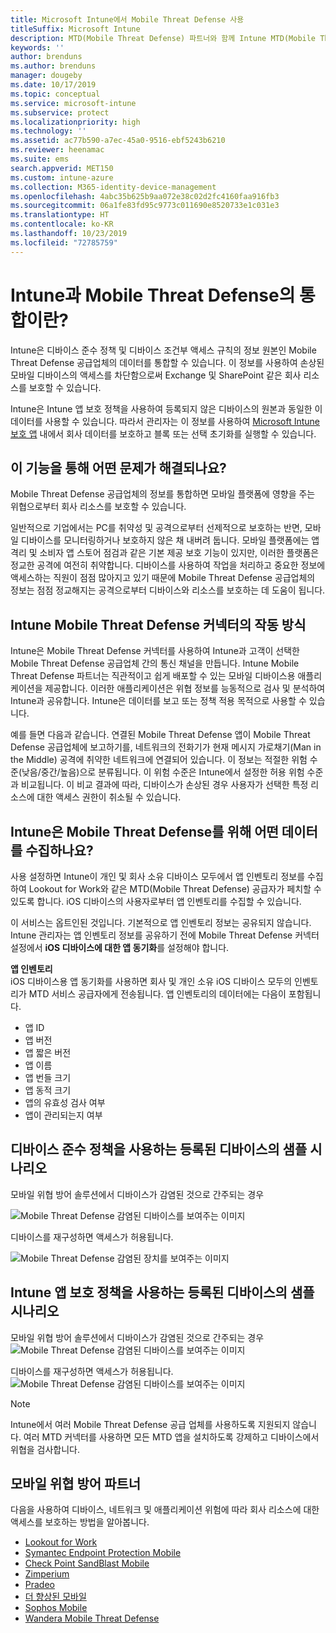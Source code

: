 ```yaml
---
title: Microsoft Intune에서 Mobile Threat Defense 사용
titleSuffix: Microsoft Intune
description: MTD(Mobile Threat Defense) 파트너와 함께 Intune MTD(Mobile Threat Defense)를 사용하여 디바이스 위험에 따라 회사 리소스에 대한 액세스를 보호합니다.
keywords: ''
author: brenduns
ms.author: brenduns
manager: dougeby
ms.date: 10/17/2019
ms.topic: conceptual
ms.service: microsoft-intune
ms.subservice: protect
ms.localizationpriority: high
ms.technology: ''
ms.assetid: ac77b590-a7ec-45a0-9516-ebf5243b6210
ms.reviewer: heenamac
ms.suite: ems
search.appverid: MET150
ms.custom: intune-azure
ms.collection: M365-identity-device-management
ms.openlocfilehash: 4abc35b625b9aa072e38c02d2fc4160faa916fb3
ms.sourcegitcommit: 06a1fe83fd95c9773c011690e8520733e1c031e3
ms.translationtype: HT
ms.contentlocale: ko-KR
ms.lasthandoff: 10/23/2019
ms.locfileid: "72785759"
---
```

# <a name="what-is-mobile-threat-defense-integration-with-intune"></a>Intune과 Mobile Threat Defense의 통합이란?
Intune은 디바이스 준수 정책 및 디바이스 조건부 액세스 규칙의 정보 원본인 Mobile Threat Defense 공급업체의 데이터를 통합할 수 있습니다. 이 정보를 사용하여 손상된 모바일 디바이스의 액세스를 차단함으로써 Exchange 및 SharePoint 같은 회사 리소스를 보호할 수 있습니다.

Intune은 Intune 앱 보호 정책을 사용하여 등록되지 않은 디바이스의 원본과 동일한 이 데이터를 사용할 수 있습니다. 따라서 관리자는 이 정보를 사용하여 [Microsoft Intune 보호 앱](~/apps/apps-supported-intune-apps.md) 내에서 회사 데이터를 보호하고 블록 또는 선택 초기화를 실행할 수 있습니다.

## <a name="what-problem-does-this-solve"></a>이 기능을 통해 어떤 문제가 해결되나요?
Mobile Threat Defense 공급업체의 정보를 통합하면 모바일 플랫폼에 영향을 주는 위협으로부터 회사 리소스를 보호할 수 있습니다.  

일반적으로 기업에서는 PC를 취약성 및 공격으로부터 선제적으로 보호하는 반면, 모바일 디바이스를 모니터링하거나 보호하지 않은 채 내버려 둡니다. 모바일 플랫폼에는 앱 격리 및 소비자 앱 스토어 점검과 같은 기본 제공 보호 기능이 있지만, 이러한 플랫폼은 정교한 공격에 여전히 취약합니다. 디바이스를 사용하여 작업을 처리하고 중요한 정보에 액세스하는 직원이 점점 많아지고 있기 때문에 Mobile Threat Defense 공급업체의 정보는 점점 정교해지는 공격으로부터 디바이스와 리소스를 보호하는 데 도움이 됩니다.  

## <a name="how-do-the-intune-mobile-threat-defense-connectors-work"></a>Intune Mobile Threat Defense 커넥터의 작동 방식

Intune은 Mobile Threat Defense 커넥터를 사용하여 Intune과 고객이 선택한 Mobile Threat Defense 공급업체 간의 통신 채널을 만듭니다. Intune Mobile Threat Defense 파트너는 직관적이고 쉽게 배포할 수 있는 모바일 디바이스용 애플리케이션을 제공합니다. 이러한 애플리케이션은 위협 정보를 능동적으로 검사 및 분석하여 Intune과 공유합니다. Intune은 데이터를 보고 또는 정책 적용 목적으로 사용할 수 있습니다.  

예를 들면 다음과 같습니다. 연결된 Mobile Threat Defense 앱이 Mobile Threat Defense 공급업체에 보고하기를, 네트워크의 전화기가 현재 메시지 가로채기(Man in the Middle) 공격에 취약한 네트워크에 연결되어 있습니다. 이 정보는 적절한 위험 수준(낮음/중간/높음)으로 분류됩니다. 이 위험 수준은 Intune에서 설정한 허용 위험 수준과 비교됩니다. 이 비교 결과에 따라, 디바이스가 손상된 경우 사용자가 선택한 특정 리소스에 대한 액세스 권한이 취소될 수 있습니다.

## <a name="what-data-does-intune-collect-for-mobile-threat-defense"></a>Intune은 Mobile Threat Defense를 위해 어떤 데이터를 수집하나요?

사용 설정하면 Intune이 개인 및 회사 소유 디바이스 모두에서 앱 인벤토리 정보를 수집하여 Lookout for Work와 같은 MTD(Mobile Threat Defense) 공급자가 페치할 수 있도록 합니다. iOS 디바이스의 사용자로부터 앱 인벤토리를 수집할 수 있습니다.

이 서비스는 옵트인된 것입니다. 기본적으로 앱 인벤토리 정보는 공유되지 않습니다. Intune 관리자는 앱 인벤토리 정보를 공유하기 전에 Mobile Threat Defense 커넥터 설정에서 **iOS 디바이스에 대한 앱 동기화**를 설정해야 합니다.

**앱 인벤토리**  
iOS 디바이스용 앱 동기화를 사용하면 회사 및 개인 소유 iOS 디바이스 모두의 인벤토리가 MTD 서비스 공급자에게 전송됩니다. 앱 인벤토리의 데이터에는 다음이 포함됩니다.

- 앱 ID
- 앱 버전
- 앱 짧은 버전
- 앱 이름
- 앱 번들 크기
- 앱 동적 크기
- 앱의 유효성 검사 여부
- 앱이 관리되는지 여부

## <a name="sample-scenarios-for-enrolled-devices-using-device-compliance-policies"></a>디바이스 준수 정책을 사용하는 등록된 디바이스의 샘플 시나리오

모바일 위협 방어 솔루션에서 디바이스가 감염된 것으로 간주되는 경우

![Mobile Threat Defense 감염된 디바이스를 보여주는 이미지](./media/mobile-threat-defense/MTD-image-1.png)

디바이스를 재구성하면 액세스가 허용됩니다.

![Mobile Threat Defense 감염된 장치를 보여주는 이미지](./media/mobile-threat-defense/MTD-image-2.png)

## <a name="sample-scenarios-for-unenrolled-devices-using-intune-app-protection-policies"></a>Intune 앱 보호 정책을 사용하는 등록된 디바이스의 샘플 시나리오

모바일 위협 방어 솔루션에서 디바이스가 감염된 것으로 간주되는 경우<br>
![Mobile Threat Defense 감염된 디바이스를 보여주는 이미지](./media/mobile-threat-defense/MTD-image-3.png)

디바이스를 재구성하면 액세스가 허용됩니다.<br>
![Mobile Threat Defense 감염된 디바이스를 보여주는 이미지](./media/mobile-threat-defense/MTD-image-4.png)

> [!NOTE] 
> Intune에서 여러 Mobile Threat Defense 공급 업체를 사용하도록 지원되지 않습니다. 여러 MTD 커넥터를 사용하면 모든 MTD 앱을 설치하도록 강제하고 디바이스에서 위협을 검사합니다.

## <a name="mobile-threat-defense-partners"></a>모바일 위협 방어 파트너

다음을 사용하여 디바이스, 네트워크 및 애플리케이션 위험에 따라 회사 리소스에 대한 액세스를 보호하는 방법을 알아봅니다.

- [Lookout for Work](lookout-mobile-threat-defense-connector.md)
- [Symantec Endpoint Protection Mobile](skycure-mobile-threat-defense-connector.md)
- [Check Point SandBlast Mobile](checkpoint-sandblast-mobile-mobile-threat-defense-connector.md)
- [Zimperium](zimperium-mobile-threat-defense-connector.md)
- [Pradeo](pradeo-mobile-threat-defense-connector.md)
- [더 향상된 모바일](better-mobile-threat-defense-connector.md)
- [Sophos Mobile](sophos-mtd-connector.md)
- [Wandera Mobile Threat Defense](wandera-mtd-connector.md)
